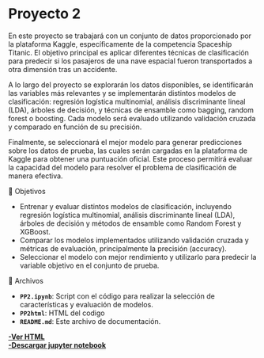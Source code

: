 # Proyecto 2 

En este proyecto se trabajará con un conjunto de datos proporcionado por la plataforma Kaggle, específicamente de la competencia Spaceship Titanic. El objetivo principal es aplicar diferentes técnicas de clasificación para predecir si los pasajeros de una nave espacial fueron transportados a otra dimensión tras un accidente.

A lo largo del proyecto se explorarán los datos disponibles, se identificarán las variables más relevantes y se implementarán distintos modelos de clasificación: regresión logística multinomial, análisis discriminante lineal (LDA), árboles de decisión, y técnicas de ensamble como bagging, random forest o boosting. Cada modelo será evaluado utilizando validación cruzada y comparado en función de su precisión.

Finalmente, se seleccionará el mejor modelo para generar predicciones sobre los datos de prueba, las cuales serán cargadas en la plataforma de Kaggle para obtener una puntuación oficial. Este proceso permitirá evaluar la capacidad del modelo para resolver el problema de clasificación de manera efectiva.

🎯 Objetivos

- Entrenar y evaluar distintos modelos de clasificación, incluyendo regresión logística multinomial, análisis discriminante lineal (LDA), árboles de decisión y métodos de ensamble como Random Forest y XGBoost.
- Comparar los modelos implementados utilizando validación cruzada y métricas de evaluación, principalmente la precisión (accuracy).
- Seleccionar el modelo con mejor rendimiento y utilizarlo para predecir la variable objetivo en el conjunto de prueba.


📂 Archivos
- **`PP2.ipynb`**: Script con el código para realizar la selección de características y evaluación de modelos.
- **`PP2html`**: HTML del codigo 
- **`README.md`**: Este archivo de documentación.

**[-Ver HTML](PP2.html)**    
**[-Descargar jupyter notebook](PP2.ipynb)**  


